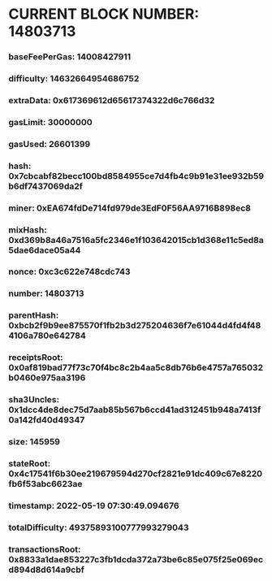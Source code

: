 # CURRENT BLOCK NUMBER: 14803713

### baseFeePerGas: 14008427911
### difficulty: 14632664954686752
### extraData: 0x617369612d65617374322d6c766d32
### gasLimit: 30000000
### gasUsed: 26601399
### hash: 0x7cbcabf82becc100bd8584955ce7d4fb4c9b91e31ee932b59b6df7437069da2f
### miner: 0xEA674fdDe714fd979de3EdF0F56AA9716B898ec8
### mixHash: 0xd369b8a46a7516a5fc2346e1f103642015cb1d368e11c5ed8a5dae6dace05a44
### nonce: 0xc3c622e748cdc743
### number: 14803713
### parentHash: 0xbcb2f9b9ee875570f1fb2b3d275204636f7e61044d4fd4f484106a780e642784
### receiptsRoot: 0x0af819bad77f73c70f4bc8c2b4aa5c8db76b6e4757a765032b0460e975aa3196
### sha3Uncles: 0x1dcc4de8dec75d7aab85b567b6ccd41ad312451b948a7413f0a142fd40d49347
### size: 145959
### stateRoot: 0x4c17541f6b30ee219679594d270cf2821e91dc409c67e8220fb6f53abc6623ae
### timestamp: 2022-05-19 07:30:49.094676
### totalDifficulty: 49375893100777993279043
### transactionsRoot: 0x8833a1dae853227c3fb1dcda372a73be6c85e075f25e069ecd894d8d614a9cbf
